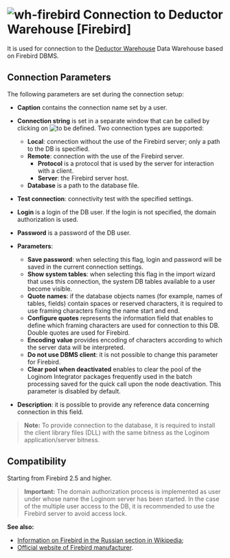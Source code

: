 # ![wh-firebird](../../../images/icons/data-sources/wh-firebird_default.svg) Connection to Deductor Warehouse [Firebird]

It is used for connection to the [Deductor Warehouse](../../../data-format/data-warehouse.md) Data Warehouse based on Firebird DBMS.

## Connection Parameters

The following parameters are set during the connection setup:

* **Caption** contains the connection name set by a user.
* **Connection string** is set in a separate window that can be called by clicking on ![to be defined](../../../images/extjs-theme/form/open-trigger/open-trigger_default.svg). Two connection types are supported:
   * **Local**: connection without the use of the Firebird server; only a path to the DB is specified.
   * **Remote**: connection with the use of the Firebird server.
      * **Protocol** is a protocol that is used by the server for interaction with a client.
      * **Server**: the Firebird server host.
   * **Database** is a path to the database file.
* **Test connection**: connectivity test with the specified settings.
* **Login** is a login of the DB user. If the login is not specified, the domain authorization is used.
* **Password** is a password of the DB user.

* **Parameters**:
   * **Save password**: when selecting this flag, login and password will be saved in the current connection settings.
   * **Show system tables**: when selecting this flag in the import wizard that uses this connection, the system DB tables available to a user become visible.
   * **Quote names**: if the database objects names (for example, names of tables, fields) contain spaces or reserved characters, it is required to use framing characters fixing the name start and end.
   * **Configure quotes** represents the information field that enables to define which framing characters are used for connection to this DB. Double quotes are used for Firebird.
   * **Encoding value** provides encoding of characters according to which the server data will be interpreted.
   * **Do not use DBMS client**: it is not possible to change this parameter for Firebird.
   * **Clear pool when deactivated** enables to clear the pool of the Loginom Integrator packages frequently used in the batch processing saved for the quick call upon the node deactivation. This parameter is disabled by default.

* **Description**: it is possible to provide any reference data concerning connection in this field.


> **Note:** To provide connection to the database, it is required to install the client library files (DLL) with the same bitness as the Loginom application/server bitness.


## Compatibility

Starting from Firebird 2.5 and higher.


> **Important:** The domain authorization process is implemented as user under whose name the Loginom server has been started. In the case of the multiple user access to the DB, it is recommended to use the Firebird server to avoid access lock.


**See also:**

* [Information on Firebird in the Russian section in Wikipedia](https://ru.wikipedia.org/wiki/Firebird);
* [Official website of Firebird manufacturer](https://firebirdsql.org/).
